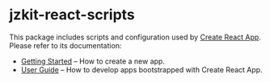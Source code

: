 # jzkit-react-scripts

This package includes scripts and configuration used by [Create React App](https://github.com/fengzhongye/jzkit-cli).<br>
Please refer to its documentation:

* [Getting Started](https://github.com/fengzhongye/jzkit-cli/blob/master/README.md#getting-started) – How to create a new app.
* [User Guide](https://github.com/fengzhongye/jzkit-cli/blob/master/packages/jzkit-react-scripts/template/README.md) – How to develop apps bootstrapped with Create React App.
